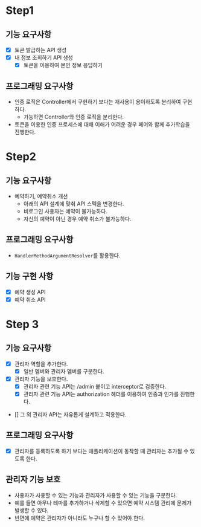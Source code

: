 # Step1

## 기능 요구사항

- [x] 토큰 발급하는 API 생성
- [x] 내 정보 조회하기 API 생성
    - [x] 토큰을 이용하여 본인 정보 응답하기

## 프로그래밍 요구사항

- 인증 로직은 Controller에서 구현하기 보다는 재사용이 용이하도록 분리하여 구현하다.
    - 가능하면 Controller와 인증 로직을 분리한다.
- 토큰을 이용한 인증 프로세스에 대해 이해가 어려운 경우 페어와 함께 추가학습을 진행한다.

# Step2

## 기능 요구사항

- 예약하기, 예약취소 개선
    - 아래의 API 설계에 맞춰 API 스펙을 변경한다.
    - 비로그인 사용자는 예약이 불가능하다.
    - 자신의 예약이 아닌 경우 예약 취소가 불가능하다.

## 프로그래밍 요구사항

- `HandlerMethodArgumentResolver`를 활용한다.

## 기능 구현 사항

- [x] 예약 생성 API
- [x] 예약 취소 API

# Step 3

## 기능 요구사항

- [x] 관리자 역할을 추가한다.
    - [x] 일반 멤버와 관리자 멤버를 구분한다.
- [x] 관리자 기능을 보호한다.
    - [x] 관리자 관련 기능 API는 /admin 붙이고 interceptor로 검증한다.
    - [x] 관리자 관련 기능 API는 authorization 헤더를 이용하여 인증과 인가를 진행한다.
- [] 그 외 관리자 API는 자유롭게 설계하고 적용한다.

## 프로그래밍 요구사항
- [x] 관리자를 등록하도록 하기 보다는 애플리케이션이 동작할 때 관리자는 추가될 수 있도록 한다.

## 관리자 기능 보호

- 사용자가 사용할 수 있는 기능과 관리자가 사용할 수 있는 기능을 구분한다.
- 예를 들면 아무나 테마를 추가하거나 삭제할 수 있으면 예약 시스템 관리에 문제가 발생할 수 있다.
- 반면에 예약은 관리자가 아니라도 누구나 할 수 있어야 한다.


  
  
  